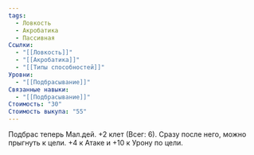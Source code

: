 ```yaml
---
tags:
  - Ловкость
  - Акробатика
  - Пассивная
Ссылки:
  - "[[Ловкость]]"
  - "[[Акробатика]]"
  - "[[Типы способностей]]"
Уровни:
  - "[[Подбрасывание]]"
Связанные навыки:
  - "[[Подбрасывание]]"
Стоимость: "30"
Стоимость выкупа: "55"
---
```

Подбрас теперь Мал.дей. +2 клет (Всег: 6). Сразу после него, можно прыгнуть к цели. +4 к Атаке и +10 к Урону по цели.